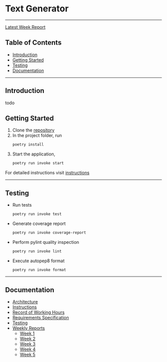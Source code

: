 # Text Generator

---

[Latest Week Report](./docs/weekly_reports/week_5.md)

## Table of Contents
- [Introduction](#introduction)
- [Getting Started](#getting-started)
- [Testing](#testing)
- [Documentation](#documentation)

---

## Introduction

todo

## Getting Started

1. Clone the [repository]()
2. In the project folder, run
    ```bash
    poetry install
    ````
3. Start the application,
    ```bash
    poetry run invoke start
    ````

For detailed instructions visit [instructions](./docs/instructions.md)

---

## Testing

- Run tests
    ```bash
    poetry run invoke test
    ````
- Generate coverage report
    ```bash
    poetry run invoke coverage-report
    ````
- Perform pylint quality inspection
    ```bash
    poetry run invoke lint
    ````
- Execute autopep8 format
    ```bash
    poetry run invoke format
    ````

---

## Documentation

- [Architecture](./docs/architecture.md)
- [Instructions](./docs/instructions.md)
- [Record of Working Hours](./docs/record_of_working_hours.md)
- [Requirements Specification](./docs/requirements_specification.md)
- [Testing](./docs/testing.md)
- [Weekly Reports](./docs/weekly_reports/)
    - [Week 1](./docs/weekly_reports/week_1.md)
    - [Week 2](./docs/weekly_reports/week_2.md)
    - [Week 3](./docs/weekly_reports/week_3.md)
    - [Week 4](./docs/weekly_reports/week_4.md)
    - [Week 5](./docs/weekly_reports/week_5.md)
